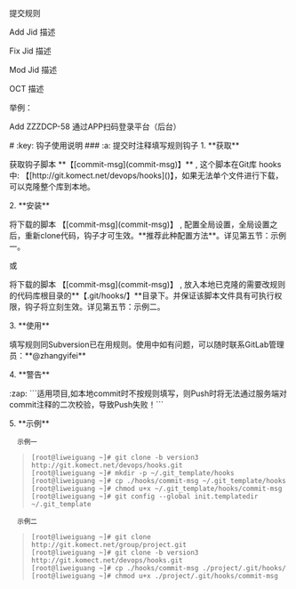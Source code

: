 <p>提交规则</p>
<p>Add Jid 描述</p>
<p>
<p>Fix Jid 描述</p>
<p>
<p>Mod Jid 描述</p>
<p>
<p>OCT 描述</p>
<p>
<p>举例：</p>
<p>Add ZZZDCP-58 通过APP扫码登录平台（后台）</p>
# :key: 钩子使用说明
### :a: 提交时注释填写规则钩子
  1.  **获取**
      <p>获取钩子脚本 **【[commit-msg](commit-msg)】** ,  这个脚本在Git库 hooks 中: 【[http://git.komect.net/devops/hooks]()】，如果无法单个文件进行下载，可以克隆整个库到本地。</p>
  2.  **安装**
      <p>将下载的脚本 【[commit-msg](commit-msg)】 , 配置全局设置，全局设置之后，重新clone代码，钩子才可生效。**推荐此种配置方法**。详见第五节：示例一。</p>
      <p>或</p>
      <p>将下载的脚本 【[commit-msg](commit-msg)】 ,  放入本地已克隆的需要改规则的代码库根目录的**【.git/hooks/】**目录下。并保证该脚本文件具有可执行权限，钩子将立刻生效。详见第五节：示例二。</p>
  3.  **使用**
      <p>填写规则同Subversion已在用规则。使用中如有问题，可以随时联系GitLab管理员：**@zhangyifei**</p>
  4.  **警告**
      <p>:zap: ```适用项目,如本地commit时不按规则填写，则Push时将无法通过服务端对commit注释的二次校验，导致Push失败！```</p>
  5.  **示例**

      示例一
>     [root@liweiguang ~]# git clone -b version3 http://git.komect.net/devops/hooks.git
>     [root@liweiguang ~]# mkdir -p ~/.git_template/hooks
>     [root@liweiguang ~]# cp ./hooks/commit-msg ~/.git_template/hooks
>     [root@liweiguang ~]# chmod u+x ~/.git_template/hooks/commit-msg
>     [root@liweiguang ~]# git config --global init.templatedir ~/.git_template

      示例二
>     [root@liweiguang ~]# git clone http://git.komect.net/group/project.git
>     [root@liweiguang ~]# git clone -b version3 http://git.komect.net/devops/hooks.git
>     [root@liweiguang ~]# cp ./hooks/commit-msg ./project/.git/hooks/
>     [root@liweiguang ~]# chmod u+x ./project/.git/hooks/commit-msg  